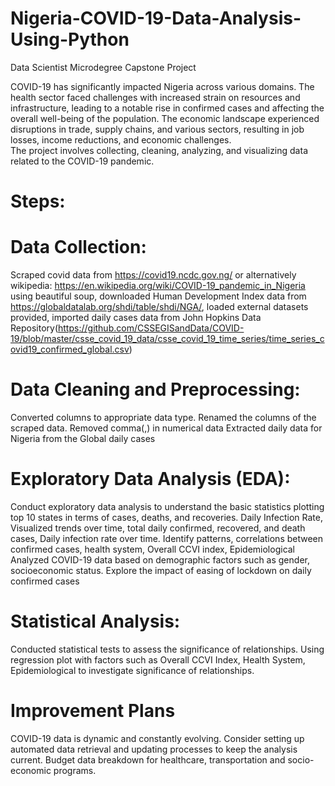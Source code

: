 # Nigeria-COVID-19-Data-Analysis-Using-Python
Data Scientist Microdegree Capstone Project

COVID-19 has significantly impacted Nigeria across various domains. The health sector faced challenges with increased strain on resources and infrastructure, leading to a notable rise in confirmed cases and affecting the overall well-being of the population. The economic landscape experienced disruptions in trade, supply chains, and various sectors, resulting in job losses, income reductions, and economic challenges.  
The project involves collecting, cleaning, analyzing, and visualizing data related to the COVID-19 pandemic. 

# Steps:
# Data Collection:
Scraped covid data from https://covid19.ncdc.gov.ng/ or alternatively wikipedia: https://en.wikipedia.org/wiki/COVID-19_pandemic_in_Nigeria using beautiful soup, downloaded Human Development Index data from https://globaldatalab.org/shdi/table/shdi/NGA/, loaded external datasets provided, imported daily cases data from John Hopkins Data Repository(https://github.com/CSSEGISandData/COVID-19/blob/master/csse_covid_19_data/csse_covid_19_time_series/time_series_covid19_confirmed_global.csv)

#  Data Cleaning and Preprocessing:

Converted columns to appropriate data type.
Renamed the columns of the scraped data.
Removed comma(,) in numerical data
Extracted daily data for Nigeria from the Global daily cases

# Exploratory Data Analysis (EDA):

Conduct exploratory data analysis to understand the basic statistics plotting top 10 states in terms of cases, deaths, and recoveries.
Daily Infection Rate, 
Visualized trends over time, total daily confirmed, recovered, and death cases, Daily infection rate over time.
Identify patterns, correlations between confirmed cases, health system, Overall CCVI index, Epidemiological
Analyzed COVID-19 data based on demographic factors such as gender, socioeconomic status.
Explore the impact of easing of lockdown on daily confirmed cases

# Statistical Analysis:
Conducted statistical tests to assess the significance of relationships. Using regression plot with factors such as Overall CCVI Index,
Health System, Epidemiological to investigate significance of relationships.

# Improvement Plans
COVID-19 data is dynamic and constantly evolving. Consider setting up automated data retrieval and updating processes to keep the analysis current.
Budget data breakdown for healthcare, transportation and socio-economic programs.
